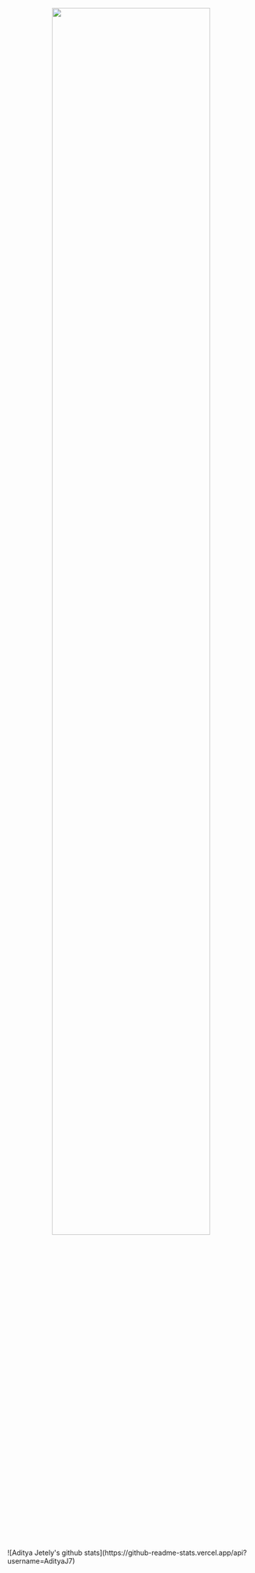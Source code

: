 <p align="center">
<img src="https://tenor.com/view/breaking-bad-yeah-science-smile-gif-13264844.gif" width=80% />
</p>
![Aditya Jetely's github stats](https://github-readme-stats.vercel.app/api?username=AdityaJ7)
